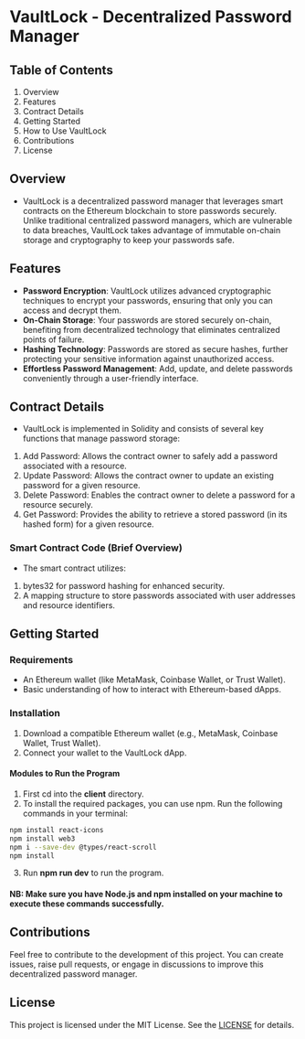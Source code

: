 # VaultLock - Decentralized Password Manager

## Table of Contents

1. Overview
2. Features
3. Contract Details
4. Getting Started
5. How to Use VaultLock
6. Contributions
7. License


## Overview
- VaultLock is a decentralized password manager that leverages smart contracts on the Ethereum blockchain to store passwords securely. Unlike traditional centralized password managers, which are vulnerable to data breaches, VaultLock takes advantage of immutable on-chain storage and cryptography to keep your passwords safe.

## Features
- **Password Encryption**: VaultLock utilizes advanced cryptographic techniques to encrypt your passwords, ensuring that only you can access and decrypt them.
- **On-Chain Storage**: Your passwords are stored securely on-chain, benefiting from decentralized technology that eliminates centralized points of failure.
- **Hashing Technology**: Passwords are stored as secure hashes, further protecting your sensitive information against unauthorized access.
- **Effortless Password Management**: Add, update, and delete passwords conveniently through a user-friendly interface.

## Contract Details
- VaultLock is implemented in Solidity and consists of several key functions that manage password storage:

1. Add Password: Allows the contract owner to safely add a password associated with a resource.
2. Update Password: Allows the contract owner to update an existing password for a given resource.
3. Delete Password: Enables the contract owner to delete a password for a resource securely.
4. Get Password: Provides the ability to retrieve a stored password (in its hashed form) for a given resource.


### Smart Contract Code (Brief Overview)
- The smart contract utilizes:

1. bytes32 for password hashing for enhanced security.
2. A mapping structure to store passwords associated with user addresses and resource identifiers.



## Getting Started

### Requirements
- An Ethereum wallet (like MetaMask, Coinbase Wallet, or Trust Wallet).
- Basic understanding of how to interact with Ethereum-based dApps.


### Installation

1. Download a compatible Ethereum wallet (e.g., MetaMask, Coinbase Wallet, Trust Wallet).
2. Connect your wallet to the VaultLock dApp.

#### Modules to Run the Program

1. First cd into the  **client** directory. 
2. To install the required packages, you can use npm. Run the following commands in your terminal:


```bash
npm install react-icons
npm install web3
npm i --save-dev @types/react-scroll
npm install

```
3. Run **npm run dev** to run the program.

#### NB: Make sure you have Node.js and npm installed on your machine to execute these commands successfully.

## Contributions
Feel free to contribute to the development of this project. You can create issues, raise pull requests, or engage in discussions to improve this decentralized password manager.

## License
This project is licensed under the MIT License. See the [LICENSE](https://opensource.org/license/mit) for details.
